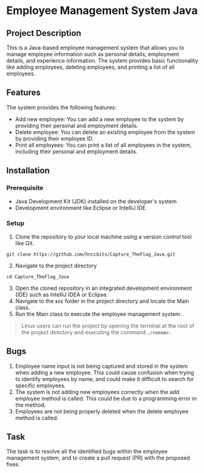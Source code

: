 # Employee Management System Java

## Project Description

This is a Java-based employee management system that allows you to manage employee information such as personal details, employment details, and experience information. The system provides basic functionality like adding employees, deleting employees, and printing a list of all employees.

## **Features**

The system provides the following features:

- Add new employee: You can add a new employee to the system by providing their personal and employment details.
- Delete employee: You can delete an existing employee from the system by providing their employee ID.
- Print all employees: You can print a list of all employees in the system, including their personal and employment details.

## Installation
### Prerequisite

- Java Development Kit (JDK) installed on the developer's system
- Development environment like Eclipse or IntelliJ IDE

### Setup

1. Clone the repository to your local machine using a version control tool like Git.
```
git clone https://github.com/hnccbits/Capture_TheFlag_Java.git
```
2. Navigate to the project directory
```
cd Capture_TheFlag_Java
```
3. Open the cloned repository in an integrated development environment (IDE) such as IntelliJ IDEA or Eclipse.
3. Navigate to the **`src`** folder in the project directory and locate the Main class.
4. Run the Main class to execute the employee management system.

> Linux users can run the project by opening the terminal at the root of the project directory and executing the command **`./runner`.**
> 

## Bugs

1. Employee name input is not being captured and stored in the system when adding a new employee. This could cause confusion when trying to identify employees by name, and could make it difficult to search for specific employees.
2. The system is not adding new employees correctly when the add employee method is called. This could be due to a programming error in the method.
3. Employees are not being properly deleted when the delete employee method is called.

## Task

The task is to resolve all the identified bugs within the employee management system, and to create a pull request (PR) with the proposed fixes.
